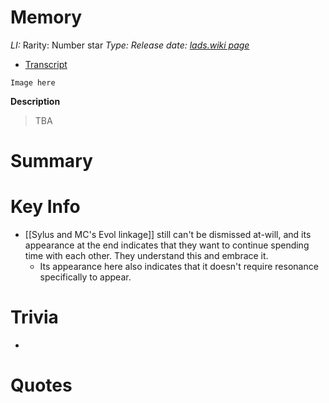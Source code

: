 # Memory
*LI:* 
Rarity: Number star
*Type:* 
*Release date:* 
*[lads.wiki page]()*
* [Transcript](https://lads.wiki/wiki/Grassland_Romance_(Sylus_Memoria)/Script)

`Image here`

**Description**
> TBA

# Summary
# Key Info
* [[Sylus and MC's Evol linkage]] still can't be dismissed at-will, and its appearance at the end indicates that they want to continue spending time with each other. They understand this and embrace it.
	* Its appearance here also indicates that it doesn't require resonance specifically to appear.

# Trivia
* 

# Quotes

> 